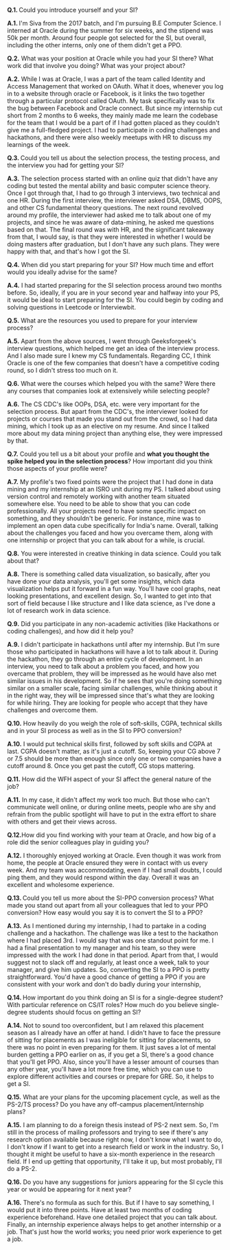 <p><!-- wp:paragraph --></p>
<p><strong>Q.1. </strong>Could you introduce yourself and your SI?</p>
<p><!-- /wp:paragraph --></p>
<p><!-- wp:paragraph --></p>
<p><strong>A.1. </strong>I'm Siva from the 2017 batch, and I'm pursuing B.E Computer Science. I interned at Oracle during the summer for six weeks, and the stipend was 50k per month. Around four people got selected for the SI, but overall, including the other interns, only one of them didn't get a PPO.</p>
<p><!-- /wp:paragraph --></p>
<p><!-- wp:paragraph --></p>
<p><strong>Q.2.</strong> What was your position at Oracle while you had your SI there? What work did that involve you doing? What was your project about? </p>
<p><!-- /wp:paragraph --></p>
<p><!-- wp:paragraph --></p>
<p><strong>A.2.</strong> While I was at Oracle, I was a part of the team called Identity and Access Management that worked on OAuth. What it does, whenever you log in to a website through oracle or Facebook, is it links the two together through a particular protocol called OAuth. My task specifically was to fix the bug between Facebook and Oracle connect. But since my internship cut short from 2 months to 6 weeks, they mainly made me learn the codebase for the team that I would be a part of if I had gotten placed as they couldn't give me a full-fledged project. I had to participate in coding challenges and hackathons, and there were also weekly meetups with HR to discuss my learnings of the week.</p>
<p><!-- /wp:paragraph --></p>
<p><!-- wp:paragraph --></p>
<p><strong>Q.3. </strong>Could you tell us about the selection process, the testing process, and the interview you had for getting your SI? </p>
<p><!-- /wp:paragraph --></p>
<p><!-- wp:paragraph --></p>
<p><strong>A.3.</strong> The selection process started with an online quiz that didn't have any coding but tested the mental ability and basic computer science theory. Once I got through that, I had to go through 3 interviews, two technical and one HR. During the first interview, the interviewer asked DSA, DBMS, OOPS, and other CS fundamental theory questions. The next round revolved around my profile, the interviewer had asked me to talk about one of my projects, and since he was aware of data-mining, he asked me questions based on that. The final round was with HR, and the significant takeaway from that, I would say, is that they were interested in whether I would be doing masters after graduation, but I don't have any such plans. They were happy with that, and that's how I got the SI.</p>
<p><!-- /wp:paragraph --></p>
<p><!-- wp:paragraph --></p>
<p><strong>Q.4.</strong> When did you start preparing for your SI? How much time and effort would you ideally advise for the same?</p>
<p><!-- /wp:paragraph --></p>
<p><!-- wp:paragraph --></p>
<p><strong>A.4.</strong> I had started preparing for the SI selection process around two months before. So, ideally, if you are in your second year and halfway into your PS, it would be ideal to start preparing for the SI. You could begin by coding and solving questions in Leetcode or Interviewbit.</p>
<p><!-- /wp:paragraph --></p>
<p><!-- wp:paragraph --></p>
<p><strong>Q.5.</strong> What are the resources you used to prepare for your interview process? </p>
<p><!-- /wp:paragraph --></p>
<p><!-- wp:paragraph --></p>
<p><strong>A.5.</strong> Apart from the above sources, I went through Geeksforgeek's interview questions, which helped me get an idea of the interview process. And I also made sure I knew my CS fundamentals. Regarding CC, I think Oracle is one of the few companies that doesn't have a competitive coding round, so I didn't stress too much on it.</p>
<p><!-- /wp:paragraph --></p>
<p><!-- wp:paragraph --></p>
<p><strong>Q.6.</strong> What were the courses which helped you with the same? Were there any courses that companies look at extensively while selecting people?</p>
<p><!-- /wp:paragraph --></p>
<p><!-- wp:paragraph --></p>
<p><strong>A.6.</strong> The CS CDC's like OOPs, DSA, etc. were very important for the selection process. But apart from the CDC's, the interviewer looked for projects or courses that made you stand out from the crowd, so I had data mining, which I took up as an elective on my resume. And since I talked more about my data mining project than anything else, they were impressed by that.</p>
<p><!-- /wp:paragraph --></p>
<p><!-- wp:paragraph --></p>
<p><strong>Q.7.</strong> Could you tell us a bit about your profile and <strong>what you thought the spike helped you in the selection process</strong>? How important did you think those aspects of your profile were?</p>
<p><!-- /wp:paragraph --></p>
<p><!-- wp:paragraph --></p>
<p><strong>A.7.</strong> My profile's two fixed points were the project that I had done in data mining and my internship at an ISRO unit during my PS. I talked about using version control and remotely working with another team situated somewhere else. You need to be able to show that you can code professionally. All your projects need to have some specific impact on something, and they shouldn't be generic. For instance, mine was to implement an open data cube specifically for India's name. Overall, talking about the challenges you faced and how you overcame them, along with one internship or project that you can talk about for a while, is crucial.</p>
<p><!-- /wp:paragraph --></p>
<p><!-- wp:paragraph --></p>
<p><strong>Q.8.</strong> You were interested in creative thinking in data science. Could you talk about that?</p>
<p><!-- /wp:paragraph --></p>
<p><!-- wp:paragraph --></p>
<p><strong>A.8.</strong> There is something called data visualization, so basically, after you have done your data analysis, you'll get some insights, which data visualization helps put it forward in a fun way. You'll have cool graphs, neat looking presentations, and excellent design. So, I wanted to get into that sort of field because I like structure and I like data science, as I've done a lot of research work in data science. </p>
<p><!-- /wp:paragraph --></p>
<p><!-- wp:paragraph --></p>
<p><strong>Q.9.</strong> Did you participate in any non-academic activities (like Hackathons or coding challenges), and how did it help you?</p>
<p><!-- /wp:paragraph --></p>
<p><!-- wp:paragraph --></p>
<p><strong>A.9.</strong> I didn't participate in hackathons until after my internship. But I'm sure those who participated in hackathons will have a lot to talk about it. During the hackathon, they go through an entire cycle of development. In an interview, you need to talk about a problem you faced, and how you overcame that problem, they will be impressed as he would have also met similar issues in his development. So if he sees that you're doing something similar on a smaller scale, facing similar challenges, while thinking about it in the right way, they will be impressed since that's what they are looking for while hiring. They are looking for people who accept that they have challenges and overcome them.</p>
<p><!-- /wp:paragraph --></p>
<p><!-- wp:paragraph --></p>
<p><strong>Q.10.</strong> How heavily do you weigh the role of soft-skills, CGPA, technical skills and in your SI process as well as in the SI to PPO conversion? </p>
<p><!-- /wp:paragraph --></p>
<p><!-- wp:paragraph --></p>
<p><strong>A.10.</strong> I would put technical skills first, followed by soft skills and CGPA at last. CGPA doesn't matter, as it's just a cutoff. So, keeping your CG above 7 or 7.5 should be more than enough since only one or two companies have a cutoff around 8. Once you get past the cutoff, CG stops mattering.</p>
<p><!-- /wp:paragraph --></p>
<p><!-- wp:paragraph --></p>
<p><strong>Q.11.</strong> How did the WFH aspect of your SI affect the general nature of the job?</p>
<p><!-- /wp:paragraph --></p>
<p><!-- wp:paragraph --></p>
<p><strong>A.11.</strong> In my case, it didn't affect my work too much. But those who can't communicate well online, or during online meets, people who are shy and refrain from the public spotlight will have to put in the extra effort to share with others and get their views across. </p>
<p><!-- /wp:paragraph --></p>
<p><!-- wp:paragraph --></p>
<p><strong>Q.12.</strong>How did you find working with your team at Oracle, and how big of a role did the senior colleagues play in guiding you?</p>
<p><!-- /wp:paragraph --></p>
<p><!-- wp:paragraph --></p>
<p><strong>A.12.</strong> I thoroughly enjoyed working at Oracle. Even though it was work from home, the people at Oracle ensured they were in contact with us every week. And my team was accommodating, even if I had small doubts, I could ping them, and they would respond within the day. Overall it was an excellent and wholesome experience.</p>
<p><!-- /wp:paragraph --></p>
<p><!-- wp:paragraph --></p>
<p><strong>Q.13. </strong>Could you tell us more about the SI-PPO conversion process? What made you stand out apart from all your colleagues that led to your PPO conversion? How easy would you say it is to convert the SI to a PPO?</p>
<p><!-- /wp:paragraph --></p>
<p><!-- wp:paragraph --></p>
<p><strong>A.13.</strong> As I mentioned during my internship, I had to partake in a coding challenge and a hackathon. The challenge was like a test to the hackathon where I had placed 3rd. I would say that was one standout point for me. I had a final presentation to my manager and his team, so they were impressed with the work I had done in that period. Apart from that, I would suggest not to slack off and regularly, at least once a week, talk to your manager, and give him updates. So, converting the SI to a PPO is pretty straightforward. You'd have a good chance of getting a PPO if you are consistent with your work and don't do badly during your internship,</p>
<p><!-- /wp:paragraph --></p>
<p><!-- wp:paragraph --></p>
<p><strong>Q.14. </strong>How important do you think doing an SI is for a single-degree student? With particular reference on CS/IT roles? How much do you believe single-degree students should focus on getting an SI?</p>
<p><!-- /wp:paragraph --></p>
<p><!-- wp:paragraph --></p>
<p><strong>A.14.</strong> Not to sound too overconfident, but I am relaxed this placement season as I already have an offer at hand. I didn't have to face the pressure of sitting for placements as I was ineligible for sitting for placements, so there was no point in even preparing for them. It just saves a lot of mental burden getting a PPO earlier on as, if you get a SI, there's a good chance that you'll get PPO. Also, since you'll have a lesser amount of courses than any other year, you'll have a lot more free time, which you can use to explore different activities and courses or prepare for GRE. So, it helps to get a SI.</p>
<p><!-- /wp:paragraph --></p>
<p><!-- wp:paragraph --></p>
<p><strong>Q.15.</strong> What are your plans for the upcoming placement cycle, as well as the PS-2/TS process? Do you have any off-campus placement/internship plans?</p>
<p><!-- /wp:paragraph --></p>
<p><!-- wp:paragraph --></p>
<p><strong>A.15.</strong> I am planning to do a foreign thesis instead of PS-2 next sem. So, I'm still in the process of mailing professors and trying to see if there's any research option available because right now, I don't know what I want to do, I don't know if I want to get into a research field or work in the industry. So, I thought it might be useful to have a six-month experience in the research field. If I end up getting that opportunity, I'll take it up, but most probably, I'll do a PS-2.</p>
<p><!-- /wp:paragraph --></p>
<p><!-- wp:paragraph --></p>
<p><strong>Q.16.</strong> Do you have any suggestions for juniors appearing for the SI cycle this year or would be appearing for it next year?</p>
<p><!-- /wp:paragraph --></p>
<p><!-- wp:paragraph --></p>
<p><strong>A.16.</strong> There's no formula as such for this. But if I have to say something, I would put it into three points. Have at least two months of coding experience beforehand. Have one detailed project that you can talk about. Finally, an internship experience always helps to get another internship or a job. That's just how the world works; you need prior work experience to get a job.</p>
<p><!-- /wp:paragraph --></p>
